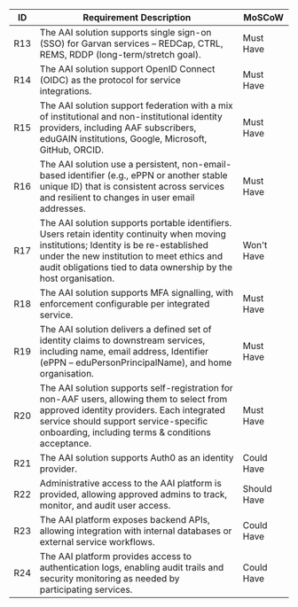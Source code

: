 | ID   | Requirement Description | MoSCoW |
|------|--------------------------|-----------------|
| R13  | The AAI solution supports single sign-on (SSO) for Garvan services – REDCap, CTRL, REMS, RDDP (long-term/stretch goal). | Must Have |
| R14  | The AAI solution support OpenID Connect (OIDC) as the protocol for service integrations. | Must Have |
| R15  | The AAI solution support federation with a mix of institutional and non-institutional identity providers, including AAF subscribers, eduGAIN institutions, Google, Microsoft, GitHub, ORCID. | Must Have |
| R16  | The AAI solution use a persistent, non-email-based identifier (e.g., ePPN or another stable unique ID) that is consistent across services and resilient to changes in user email addresses. | Must Have |
| R17  | The AAI solution supports portable identifiers. Users retain identity continuity when moving institutions; Identity is be re-established under the new institution to meet ethics and audit obligations tied to data ownership by the host organisation. | Won't Have |
| R18  | The AAI solution supports MFA signalling, with enforcement configurable per integrated service. | Must Have |
| R19  | The AAI solution delivers a defined set of identity claims to downstream services, including name, email address, Identifier (ePPN – eduPersonPrincipalName), and home organisation. | Must Have |
| R20  | The AAI solution supports self-registration for non-AAF users, allowing them to select from approved identity providers. Each integrated service should support service-specific onboarding, including terms & conditions acceptance. | Must Have |
| R21  | The AAI solution supports Auth0 as an identity provider. | Could Have|
| R22  | Administrative access to the AAI platform is provided, allowing approved admins to track, monitor, and audit user access. | Should Have|
| R23  | The AAI platform exposes backend APIs, allowing integration with internal databases or external service workflows. | Could Have|
| R24  | The AAI platform provides access to authentication logs, enabling audit trails and security monitoring as needed by participating services. | Could Have|
